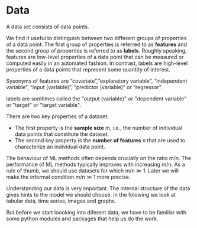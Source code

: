 # Data

A data set consists of data points.

We find it useful to distinguish between two different groups of properties of a data point. The first group of properties is referred to as **features** and the second group of properties is referred to as **labels**. Roughly speaking, features are low-level properties of a data point that can be measured or computed easily in an automated fashion. In contrast, labels are high-level properties of a data points that represent some quantity of interest.

Sysonyms of features are “covariate”,“explanatory variable”, “independent variable”, “input (variable)”, “predictor (variable)” or “regressor”.

labels are somtimes called the "output (variable)" or "dependent variable" or "target" or "target variable".

There are two key properties of a dataset:

- The first property is the **sample size** m, i.e., the number of individual data points that constitute the dataset.
- The second key property is the **number of features** n that are used to characterize an individual data point.

The behaviour of ML methods often depends crucially on the ratio m/n. The performance of ML methods typically improves with increasing m/n. As a rule of thumb, we should use datasets for which m/n ≫ 1. Later we will make the informal condition m/n ≫ 1 more precise.

Understanding our data is very important. The internal structure of the data gives hints to the model we should choose. In the folowing we look at tabular data, time series, images and graphs.

But before we start loooking into diferent data, we have to be familiar with some python modules and packages that help us do the work.
